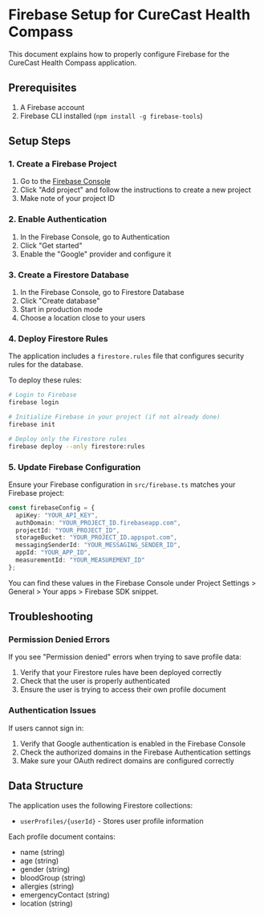 # Firebase Setup for CureCast Health Compass

This document explains how to properly configure Firebase for the CureCast Health Compass application.

## Prerequisites

1. A Firebase account
2. Firebase CLI installed (`npm install -g firebase-tools`)

## Setup Steps

### 1. Create a Firebase Project

1. Go to the [Firebase Console](https://console.firebase.google.com/)
2. Click "Add project" and follow the instructions to create a new project
3. Make note of your project ID

### 2. Enable Authentication

1. In the Firebase Console, go to Authentication
2. Click "Get started"
3. Enable the "Google" provider and configure it

### 3. Create a Firestore Database

1. In the Firebase Console, go to Firestore Database
2. Click "Create database"
3. Start in production mode
4. Choose a location close to your users

### 4. Deploy Firestore Rules

The application includes a `firestore.rules` file that configures security rules for the database.

To deploy these rules:

```bash
# Login to Firebase
firebase login

# Initialize Firebase in your project (if not already done)
firebase init

# Deploy only the Firestore rules
firebase deploy --only firestore:rules
```

### 5. Update Firebase Configuration

Ensure your Firebase configuration in `src/firebase.ts` matches your Firebase project:

```typescript
const firebaseConfig = {
  apiKey: "YOUR_API_KEY",
  authDomain: "YOUR_PROJECT_ID.firebaseapp.com",
  projectId: "YOUR_PROJECT_ID",
  storageBucket: "YOUR_PROJECT_ID.appspot.com",
  messagingSenderId: "YOUR_MESSAGING_SENDER_ID",
  appId: "YOUR_APP_ID",
  measurementId: "YOUR_MEASUREMENT_ID"
};
```

You can find these values in the Firebase Console under Project Settings > General > Your apps > Firebase SDK snippet.

## Troubleshooting

### Permission Denied Errors

If you see "Permission denied" errors when trying to save profile data:

1. Verify that your Firestore rules have been deployed correctly
2. Check that the user is properly authenticated
3. Ensure the user is trying to access their own profile document

### Authentication Issues

If users cannot sign in:

1. Verify that Google authentication is enabled in the Firebase Console
2. Check the authorized domains in the Firebase Authentication settings
3. Make sure your OAuth redirect domains are configured correctly

## Data Structure

The application uses the following Firestore collections:

- `userProfiles/{userId}` - Stores user profile information 

Each profile document contains:
- name (string)
- age (string)
- gender (string)
- bloodGroup (string)
- allergies (string)
- emergencyContact (string)
- location (string) 